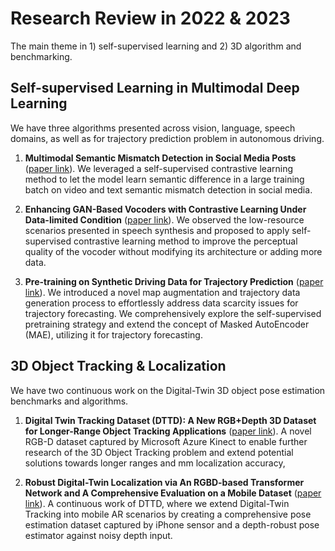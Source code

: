# Research Review in 2022 & 2023
The main theme in 1) self-supervised learning and 2) 3D algorithm and benchmarking.

## Self-supervised Learning in Multimodal Deep Learning
We have three algorithms presented across vision, language, speech domains, as well as for trajectory prediction problem in autonomous driving.

1. **Multimodal Semantic Mismatch Detection in Social Media Posts** ([paper link](https://ieeexplore.ieee.org/abstract/document/9949462)). We leveraged a self-supervised contrastive learning method to let the model learn semantic difference in a large training batch on video and text semantic mismatch detection in social media.

2. **Enhancing GAN-Based Vocoders with Contrastive Learning Under Data-limited Condition** ([paper link](http://arxiv.org/abs/2309.09088)). We observed the low-resource scenarios presented in speech synthesis and proposed to apply self-supervised contrastive learning method to improve the perceptual quality of the vocoder without modifying its architecture or adding more data.

3. **Pre-training on Synthetic Driving Data for Trajectory Prediction** ([paper link](https://arxiv.org/abs/2309.10121)). We introduced a novel map augmentation and trajectory data generation process to effortlessly address data scarcity issues for trajectory forecasting. We comprehensively explore the self-supervised pretraining strategy and extend the concept of Masked AutoEncoder (MAE), utilizing it for trajectory forecasting.

## 3D Object Tracking & Localization
We have two continuous work on the Digital-Twin 3D object pose estimation benchmarks and algorithms.

1. **Digital Twin Tracking Dataset (DTTD): A New RGB+Depth 3D Dataset for Longer-Range Object Tracking Applications** ([paper link](https://openaccess.thecvf.com/content/CVPR2023W/VDU/html/Feng_Digital_Twin_Tracking_Dataset_DTTD_A_New_RGBDepth_3D_Dataset_CVPRW_2023_paper.html)). A novel RGB-D dataset captured by Microsoft Azure Kinect to enable further research of the 3D Object Tracking problem and extend potential solutions towards longer ranges and mm localization accuracy,

2. **Robust Digital-Twin Localization via An RGBD-based Transformer Network and A Comprehensive Evaluation on a Mobile Dataset** ([paper link](https://arxiv.org/abs/2309.13570)). A continuous work of DTTD, where we extend Digital-Twin Tracking into mobile AR scenarios by creating a comprehensive pose estimation dataset captured by iPhone sensor and a depth-robust pose estimator against noisy depth input.
